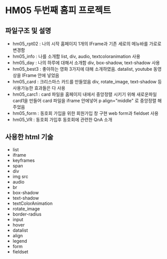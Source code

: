 # HM05 두번째 홈피 프로젝트

## 파일구조 및 설명 
- hm05_rpt02 : 나의 시작 홈페이지 1개의 IFrame과 기존 세로의 메뉴바를 가로로 변경함
- hm05_info : 나를 소개함 list, div, audio, textcoloranimation 사용
- hm05_day : 나의 하루에 대해서 소개함 div, box-shadow, text-shadow 사용
- hm05_best3 : 좋아하는 영화 3가지에 대해 소개하였음. datalist, youtube 동영상을 IFrame 안에 넣었음
- hm05_card : 크리스마스 카드를 만들었음 div, rotate_image, text-shadow 등 사용가능한 효과들은 다 사용
- hm05_carc1 : card 파일을 홈페이지 내에서 중앙정렬 시키기 위해 새로운파일 card1을 만들어 card 파일을 iframe 안에넣어 p align="middle" 로 중앙정렬 해주었음 
- hm05_form : 동호회 가입을 위한 회원가입 창 구현 web form과 fieldset 사용
- hm05_VR : 동호회 가입후 동호회에 관련한 QnA 소개 

## 사용한 html 기술
- list
- iframe
- keyframes
- span
- div
- img src
- audio
- br
- box-shadow
- text-shadow
- textColorAnimation
- rotate_image
- border-radius
- input
- hover
- datalist
- align
- legend
- form
- fieldset
